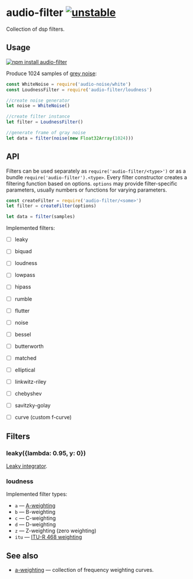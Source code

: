 # audio-filter [![unstable](http://badges.github.io/stability-badges/dist/unstable.svg)](http://github.com/badges/stability-badges)

Collection of dsp filters.

## Usage

[![npm install audio-filter](https://nodei.co/npm/audio-filter.png?mini=true)](https://npmjs.org/package/audio-filter/)

Produce 1024 samples of [grey noise](https://en.wikipedia.org/wiki/Grey_noise):

```js
const WhiteNoise = require('audio-noise/white')
const LoudnessFilter = require('audio-filter/loudness')

//create noise generator
let noise = WhiteNoise()

//create filter instance
let filter = LoudnessFilter()

//generate frame of gray noise
let data = filter(noise(new Float32Array(1024)))
```

## API

Filters can be used separately as `require('audio-filter/<type>')` or as a bundle `require('audio-filter').<type>`. Every filter constructor creates a filtering function based on options. `options` may provide filter-specific parameters, usually numbers or functions for varying parameters.

```js
const createFilter = require('audio-filter/<some>')
let filter = createFilter(options)

let data = filter(samples)
```

Implemented filters:

* [ ] leaky
* [ ] biquad
* [ ] loudness
* [ ] lowpass
* [ ] hipass
* [ ] rumble
* [ ] flutter
* [ ] noise
* [ ] bessel
* [ ] butterworth
* [ ] matched
* [ ] elliptical
* [ ] linkwitz-riley
* [ ] chebyshev
* [ ] savitzky-golay
* [ ] curve (custom f-curve)


## Filters

### leaky({lambda: 0.95, y: 0})

[Leaky integrator](https://en.wikipedia.org/wiki/Leaky_integrator).

### loudness

Implemented filter types:

* `a` — [A-weighting](https://en.wikipedia.org/wiki/A-weighting)
* `b` — B-weighting
* `c` — C-weighting
* `d` — D-weighting
* `z` — Z-weighting (zero weighting)
* `itu` — [ITU-R 468 weighting](https://en.wikipedia.org/wiki/ITU-R_468_noise_weighting)

## See also

* [a-weighting](https://github.com/audiojs/a-weighting) — collection of frequency weighting curves.
